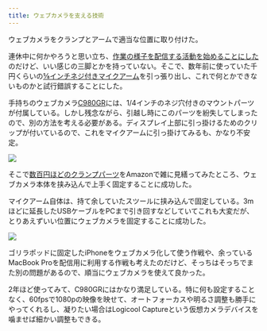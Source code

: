 ```yaml
---
title: ウェブカメラを支える技術
---
```

ウェブカメラをクランプとアームで適当な位置に取り付けた。

連休中に何かやろうと思い立ち、[作業の様子を配信する活動を始めることにした](https://www.youtube.com/channel/UC5s-KpSDGzxWPWNv94PnJHw)のだけど、いい感じの三脚とかを持っていない。そこで、数年前に使っていた千円くらいの[⅝インチネジ付きマイクアーム](https://www.amazon.co.jp/dp/B074T9CT1R)を引っ張り出し、これで何とかできないものかと試行錯誤することにした。

手持ちのウェブカメラ[C980GR](https://www.amazon.co.jp/dp/B086R71LGW)には、1/4インチのネジ穴付きのマウントパーツが付属している。しかし残念ながら、引越し時にこのパーツを紛失してしまったので、別の方法を考える必要がある。ディスプレイ上部に引っ掛けるためのクリップが付いているので、これをマイクアームに引っ掛けてみるも、かなり不安定。

![](https://lh3.googleusercontent.com/docs/ADP-6oGRXsGOAtcakmAqQXqBYaPyX7PKGXyCHM1rGUE6XHH5WyIw5KktEXdQVGulcLcBao9ekYxRMM3InPlsj73qotOUV_6Voq8pqAMJdqRVYmLIyJ2SfhVc9fOEzVeAoaKktgH9PmcSTK-63_ACIgtdP77e2_JgZi3jIbUbXYHlnaeqvy-4vHFFSd7-jJQv3dfonG-8fsnx4ULD8TdudEoMWTc-T71oBVXNudvBVE5GTzZKl4qr4S7ntl720LYN5cSbfIJVrqzUqwVMpmp12d8hxmd5MXUu4wWgEa-8baZ8a-BKgC-eOi9QqaYJSAHNEGDQRQ1UZvr2IjxryTPJv_kuOPKHtIkcRjEtgrbOwdqK7Qo377Ff4gbcgqQMOrjZIowPlkVIZdIsOU50z8j-iUWo-NfWf_HXUaciPbxftj_MiuIACzsxlf_3LNUsgODu2KBGICgJtzBu8b_YPgWz-KNtTEMvJaJSxpzNIq7UEOhY-MEcXCxOs5KlRy1QXpbIJsV8xq-5m27iDrWmFG7avUEiXbXu0NBEOcXBkFOK2cf05JtJdRA25QtYqY5i9StKpp1eZFniIvCtTvhC11M74ZUb4Dmh10CzOD0TS1UC6u-DHymy_m4Xpbu7KrW6ZZfWUdKMYBgudHwNjqpyF0zTjNQUVPVR_tekekKE_8C2ZF9FYNokg-enAynmX3B_KU4YIGcq6_8GqJ2c11JgVT-OALQTPHAYdk3ZQTmcL77FdsbvWqkNLoWziO-b5XBeARkTaC1ZWXK8dbQsBqeGIJ6Uhji114cV1t3mOrZUqEg1FTSYLOCS9XGopeEDiRiQaAxAwlpyG2eg1tHF2NU9KnBHnXYzoo4osdz2gtSup03efgLaw6Tb8zvo9sLSKlO0Z10RaFBJ3PPiXMOU9OmFkiKX6jMg_ce7lztlZ_PtMWmNNrfPq7CYt7bpysdB1b9lVnUosPPwpHfwijdE5zA3bdsUY8XFDPAXIafqasKhTginrfJNuaZtOaVtO8Xnf_JGWj9bDB19ziR_QZAxVdHZMyeD9spFeOYzOsQpW80BT_zeydUUHCFsunXo1Vd-QlAjt01-QgQLVTtfSziVDdpqb7VbBD6PunyOGWr-0lN6AJ-SHyuwTM2r1BD0F5GcpzqgwG_FgTvsUDBN_jDLlJY4KWrQTv5xkMo2VZVgUiqZ4JpHslHc77HsZoFF_SMX6wwJc0q_6aC7nCX9PNILJLwe2LFJI17TN-zQR3xfpOxuUlxDVhpkgy6ma_kV)

そこで[数百円ほどのクランプパーツ](https://www.amazon.co.jp/dp/B0832PFWCV)をAmazonで雑に見繕ってみたところ、ウェブカメラ本体を挟み込んで上手く固定することに成功した。

マイクアーム自体は、持て余していたスツールに挟み込んで固定している。3mほどに延長したUSBケーブルをPCまで引き回すなどしていてこれも大変だが、とりあえずいい位置にウェブカメラを固定することに成功した。

![](https://lh3.googleusercontent.com/docs/ADP-6oGog8RvgOyXG2zw_sq9Pj9BhDVTHmY4ERfZ5lhFOJuEXOlGreX9926QDR2ON4u27Oc5eN0e5NLq7QV-Msy6XlMe1zHuvNO5RF3obs_cx2n0LqRAblpIs8mEbKYseSPCMR8GCKvTIcLhtWAiyRtuDOnf1XMYVvfbPzTP364yHew49QzPdc6QsQvQcDgEkKvjuk9GD_f61VVwqgxDmcPlDe9dPBHRcjMmwU9eCTHF4YiRwu2UoQwzN2_Pdt5dzxXjvrTAeXNSBV9Jo_hwkHohg-XyGKXZg5mULTWkz6AtZNZKxzY89QnhHmV_5HI0H_0Yk-rktsNGrZH4ux_uDywd6OEDtMWaxQRDAeP1tJ-GIcykg8d0Wb2CVwKVRQHJnj4RtBbvbvaSDSV9kHE6MCYjCWLW-RL6hFV-qx5W0KIPkylddBICw93bDv55Uxz9oYnBu4t8zfAqAw3PViPwg1xcVGBWRGxIpoUMnlkjBtGGa6BKoYMZ-koyre5iKUxgAJ-FxiCex4gy_su1tHX9kOeDxiDepHIckD7oQfTZp6jHZwhcrbPy_YG9fhj2hoUYCxsUEQ6sMQBm3Lj2Y5lZvTT6SO7h1WyFccz4kh9R1ZQnH8xDHH5Ps3-ER09BIX3EQZPLuc2WfeL1RU40rB--CTyJTioxYTtL7Pem93g7neUhZrU-mUAADvRCGZLkqkJuGjPSZGMaQ-4w8fpurIC9tAEPpzrSB1_Wk-mUprceddvIwvYIywsCoMd0qgyTN2KfzfS-RId4l2beFftzQ6wVxONbM78Nm4xhHqvVZRHcBkP9nckgGc7ywP66bwJETJhYRgoYxsSGJXUr_ODco9H7o9vE_MmfszbrNVJXQFfuMzpOdyqWPgGtTcZyG0eQmKzYqYh7qjIoDs23CVN3i5Cc9JSk5xvSw3aPlbqsj9Eqn9yXm0ch31bA69Wv9HAgAvauGljM4w32ERpzMo6kbrQn2NKEzseaPbvcEUWXlQe8VtdBPhVmpq7BjCsaztI6Vp6Uj8-Q6NsHJQ8phD-iiVyz8LpDQRzAipp1XLeMJkrUcdEnbKj5rEQxnW_b1ns8dzB3SfI3H_2gd0HsIuXdga_otq_ERyFONt7DG_TP0MeS-3m4tJzqwsa82mzPhxz1YEl4BSJl2edJ3ET4RAOYtkt8ln-G7JldUycG24_QokVcmbtSQmmjsx06Zs0IyINeTjl_CKVK4hGnaAPjRz7o3fgZEFR0uwZXkCNHi9BReczcwQ8TNxdSWPII)

ゴリラポッドに固定したiPhoneをウェブカメラ化して使う作戦や、余っているMacBook Proを配信用に利用する作戦も考えたのだけど、そっちはそっちでまた別の問題があるので、順当にウェブカメラを使えて良かった。

2年ほど使ってみて、C980GRにはかなり満足している。特に何も設定することなく、60fpsで1080pの映像を映せて、オートフォーカスや明るさ調整も勝手にやってくれるし、凝りたい場合はLogicool Captureという仮想カメラデバイスを噛ませば細かい調整もできる。

